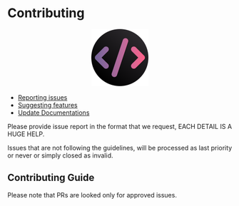 # Contributing

<p align="center">
  <img src="media/cv-logo.png" width="128px" height="128px"/>
</p>

* [Reporting issues](https://amrdeveloper.github.io/CodeView/contribution/report/)
* [Suggesting features](https://amrdeveloper.github.io/CodeView/contribution/suggestion/)
* [Update Documentations](https://amrdeveloper.github.io/CodeView/contribution/documentation/)

Please provide issue report in the format that we request, EACH DETAIL IS A HUGE HELP.

Issues that are not following the guidelines,
will be processed as last priority or never or simply closed as invalid.

## Contributing Guide

Please note that PRs are looked only for approved issues.